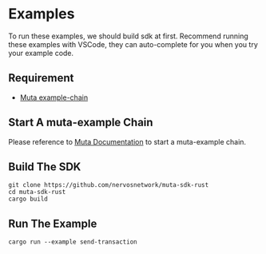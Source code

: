# Examples

To run these examples, we should build sdk at first.
Recommend running these examples with VSCode,
they can auto-complete for you when you try your example code.

## Requirement

- [Muta example-chain](https://github.com/nervosnetwork/muta/releases)

## Start A muta-example Chain

Please reference to [Muta Documentation](https://docs.muta.dev/docs) to start a muta-example chain.

## Build The SDK

```
git clone https://github.com/nervosnetwork/muta-sdk-rust
cd muta-sdk-rust
cargo build
```

## Run The Example

```
cargo run --example send-transaction
```
